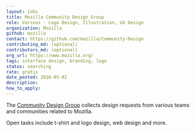 ```yaml
---
layout: jobs
title: Mozilla Community Design Group
role: Various - Logo Design, Illustration, UX Design
organization: Mozilla
github: mozilla
contact: https://github.com/mozilla/Community-Design
contributing_md: (optional)
contributors_md: (optional)
org_url: https://www.mozilla.org/
tags: interface design, branding, logo
status: searching
rate: gratis
date_posted: 2016-05-02
description:
how_to_apply:
---
```


The [Community Design Group](https://blog.mozilla.org/community/2016/03/31/participation-lab-notes-the-sweet-spot-between-constraint-and-freedom/) collects design requests from various teams and communities related to Mozilla.

Open tasks include t-shirt and logo design, web design and more.
